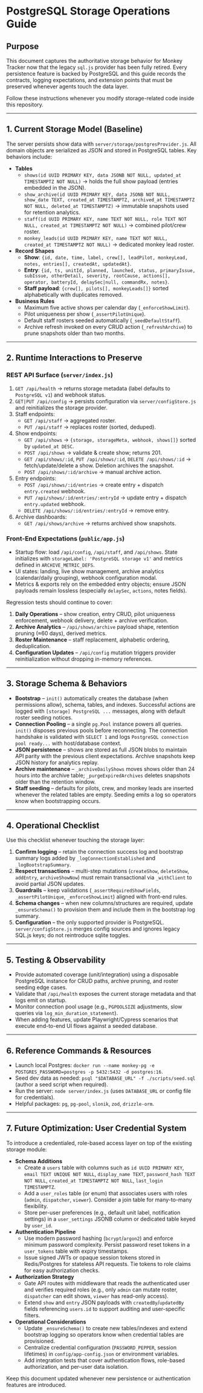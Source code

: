 # PostgreSQL Storage Operations Guide

## Purpose
This document captures the authoritative storage behavior for Monkey Tracker now that the legacy `sql.js` provider has been fully retired. Every persistence feature is backed by PostgreSQL and this guide records the contracts, logging expectations, and extension points that must be preserved whenever agents touch the data layer.

Follow these instructions whenever you modify storage-related code inside this repository.

---

## 1. Current Storage Model (Baseline)
The server persists show data with `server/storage/postgresProvider.js`. All domain objects are serialized as JSON and stored in PostgreSQL tables. Key behaviors include:

- **Tables**
  - `shows(id UUID PRIMARY KEY, data JSONB NOT NULL, updated_at TIMESTAMPTZ NOT NULL)` → holds the full show payload (entries embedded in the JSON).
  - `show_archive(id UUID PRIMARY KEY, data JSONB NOT NULL, show_date TEXT, created_at TIMESTAMPTZ, archived_at TIMESTAMPTZ NOT NULL, deleted_at TIMESTAMPTZ)` → immutable snapshots used for retention analytics.
  - `staff(id UUID PRIMARY KEY, name TEXT NOT NULL, role TEXT NOT NULL, created_at TIMESTAMPTZ NOT NULL)` → combined pilot/crew roster.
  - `monkey_leads(id UUID PRIMARY KEY, name TEXT NOT NULL, created_at TIMESTAMPTZ NOT NULL)` → dedicated monkey lead roster.
- **Record Shapes**
  - **Show**: `{id, date, time, label, crew[], leadPilot, monkeyLead, notes, entries[], createdAt, updatedAt}`.
  - **Entry**: `{id, ts, unitId, planned, launched, status, primaryIssue, subIssue, otherDetail, severity, rootCause, actions[], operator, batteryId, delaySec|null, commandRx, notes}`.
  - **Staff payload**: `{crew[], pilots[], monkeyLeads[]}` sorted alphabetically with duplicates removed.
- **Business Rules**
  - Maximum five active shows per calendar day (`_enforceShowLimit`).
  - Pilot uniqueness per show (`_assertPilotUnique`).
  - Default staff rosters seeded automatically (`_seedDefaultStaff`).
  - Archive refresh invoked on every CRUD action (`_refreshArchive`) to prune snapshots older than two months.

---

## 2. Runtime Interactions to Preserve
### REST API Surface (`server/index.js`)
1. `GET /api/health` → returns storage metadata (label defaults to `PostgreSQL v1`) and webhook status.
2. `GET|PUT /api/config` → persists configuration via `server/configStore.js` and reinitializes the storage provider.
3. Staff endpoints:
   - `GET /api/staff` → aggregated roster.
   - `PUT /api/staff` → replaces roster (sorted, deduped).
4. Show endpoints:
   - `GET /api/shows` → `{storage, storageMeta, webhook, shows[]}` sorted by `updated_at DESC`.
   - `POST /api/shows` → validate & create show; returns 201.
   - `GET /api/shows/:id`, `PUT /api/shows/:id`, `DELETE /api/shows/:id` → fetch/update/delete a show. Deletion archives the snapshot.
   - `POST /api/shows/:id/archive` → manual archive action.
5. Entry endpoints:
   - `POST /api/shows/:id/entries` → create entry + dispatch `entry.created` webhook.
   - `PUT /api/shows/:id/entries/:entryId` → update entry + dispatch `entry.updated` webhook.
   - `DELETE /api/shows/:id/entries/:entryId` → remove entry.
6. Archive dashboards:
   - `GET /api/shows/archive` → returns archived show snapshots.

### Front-End Expectations (`public/app.js`)
- Startup flow: load `/api/config`, `/api/staff`, and `/api/shows`. State initializes with `storageLabel: 'PostgreSQL storage v1'` and metrics defined in `ARCHIVE_METRIC_DEFS`.
- UI states: landing, live show management, archive analytics (calendar/daily grouping), webhook configuration modal.
- Metrics & exports rely on the embedded entry objects; ensure JSON payloads remain lossless (especially `delaySec`, `actions`, notes fields).

Regression tests should continue to cover:
1. **Daily Operations** – show creation, entry CRUD, pilot uniqueness enforcement, webhook delivery, delete + archive verification.
2. **Archive Analytics** – `/api/shows/archive` payload shape, retention pruning (≈60 days), derived metrics.
3. **Roster Maintenance** – staff replacement, alphabetic ordering, deduplication.
4. **Configuration Updates** – `/api/config` mutation triggers provider reinitialization without dropping in-memory references.

---

## 3. Storage Schema & Behaviors
- **Bootstrap** – `init()` automatically creates the database (when permissions allow), schema, tables, and indexes. Successful actions are logged with `[storage] PostgreSQL ...` messages, along with default roster seeding notices.
- **Connection Pooling** – a single `pg.Pool` instance powers all queries. `init()` disposes previous pools before reconnecting. The connection handshake is validated with `SELECT 1` and logs `PostgreSQL connection pool ready...` with host/database context.
- **JSON persistence** – shows are stored as full JSON blobs to maintain API parity with the previous client expectations. Archive snapshots keep JSON history for analytics replay.
- **Archive maintenance** – `_archiveDailyShows` moves shows older than 24 hours into the archive table; `_purgeExpiredArchives` deletes snapshots older than the retention window.
- **Staff seeding** – defaults for pilots, crew, and monkey leads are inserted whenever the related tables are empty. Seeding emits a log so operators know when bootstrapping occurs.

---

## 4. Operational Checklist
Use this checklist whenever touching the storage layer:
1. **Confirm logging** – retain the connection success log and bootstrap summary logs added by `_logConnectionEstablished` and `_logBootstrapSummary`.
2. **Respect transactions** – multi-step mutations (`createShow`, `deleteShow`, `addEntry`, `archiveShowNow`) must remain transactional via `_withClient` to avoid partial JSON updates.
3. **Guardrails** – keep validations (`_assertRequiredShowFields`, `_assertPilotUnique`, `_enforceShowLimit`) aligned with front-end rules.
4. **Schema changes** – when new columns/structures are required, update `_ensureSchema()` to provision them and include them in the bootstrap log summary.
5. **Configuration** – the only supported provider is PostgreSQL. `server/configStore.js` merges config sources and ignores legacy SQL.js keys; do not reintroduce sqlite toggles.

---

## 5. Testing & Observability
- Provide automated coverage (unit/integration) using a disposable PostgreSQL instance for CRUD paths, archive pruning, and roster seeding edge cases.
- Validate that `/api/health` exposes the current storage metadata and that logs emit on startup.
- Monitor connection pool usage (e.g., `PGPOOLSIZE` adjustments, slow queries via `log_min_duration_statement`).
- When adding features, update Playwright/Cypress scenarios that execute end-to-end UI flows against a seeded database.

---

## 6. Reference Commands & Resources
- Launch local Postgres: `docker run --name monkey-pg -e POSTGRES_PASSWORD=postgres -p 5432:5432 -d postgres:16`.
- Seed dev data as needed: `psql "$DATABASE_URL" -f ./scripts/seed.sql` (author a seed script when required).
- Run the server: `node server/index.js` (uses `DATABASE_URL` or config file for credentials).
- Helpful packages: `pg`, `pg-pool`, `slonik`, `zod`, `drizzle-orm`.

---

## 7. Future Optimization: User Credential System
To introduce a credentialed, role-based access layer on top of the existing storage module:

- **Schema Additions**
  - Create a `users` table with columns such as `id UUID PRIMARY KEY`, `email TEXT UNIQUE NOT NULL`, `display_name TEXT`, `password_hash TEXT NOT NULL`, `created_at TIMESTAMPTZ NOT NULL`, `last_login TIMESTAMPTZ`.
  - Add a `user_roles` table (or enum) that associates users with roles (`admin`, `dispatcher`, `viewer`). Consider a join table for many-to-many flexibility.
  - Store per-user preferences (e.g., default unit label, notification settings) in a `user_settings` JSONB column or dedicated table keyed by `user_id`.
- **Authentication Pipeline**
  - Use modern password hashing (`bcrypt`/`argon2`) and enforce minimum password complexity. Persist password reset tokens in a `user_tokens` table with expiry timestamps.
  - Issue signed JWTs or opaque session tokens stored in Redis/Postgres for stateless API requests. Tie tokens to role claims for easy authorization checks.
- **Authorization Strategy**
  - Gate API routes with middleware that reads the authenticated user and verifies required roles (e.g., only `admin` can mutate roster, `dispatcher` can edit shows, `viewer` has read-only access).
  - Extend `show` and `entry` JSON payloads with `createdBy`/`updatedBy` fields referencing `users.id` to support auditing and user-specific filters.
- **Operational Considerations**
  - Update `_ensureSchema()` to create new tables/indexes and extend bootstrap logging so operators know when credential tables are provisioned.
  - Centralize credential configuration (`PASSWORD_PEPPER`, session lifetimes) in `config/app-config.json` or environment variables.
  - Add integration tests that cover authentication flows, role-based authorization, and per-user data isolation.

Keep this document updated whenever new persistence or authentication features are introduced.
